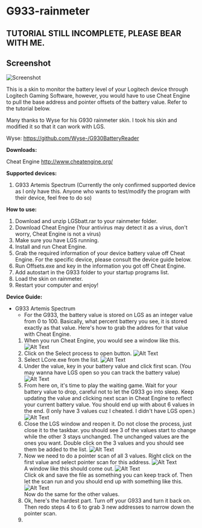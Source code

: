 # G933-rainmeter

## TUTORIAL STILL INCOMPLETE, PLEASE BEAR WITH ME.

## Screenshot
![Screenshot](https://github.com/Snipeon/G933-rainmeter/blob/master/Pics/screenshot.png)

This is a skin to monitor the battery level of your Logitech device through Logitech Gaming Software, however, you would have to use Cheat Engine to pull the base address and pointer offsets of the battery value. Refer to the tutorial below.

Many thanks to Wyse for his G930 rainmeter skin. I took his skin and modified it so that it can work with LGS. 

Wyse: https://github.com/Wyse-/G930BatteryReader

**Downloads:**

Cheat Engine http://www.cheatengine.org/

**Supported devices:**
1. G933 Artemis Spectrum (Currently the only confirmed supported device as I only have this. Anyone who wants to test/modify the program with their device, feel free to do so)

**How to use:**
1. Download and unzip LGSbatt.rar to your rainmeter folder.
2. Download Cheat Engine (Your antivirus may detect it as a virus, don't worry, Cheat Engine is not a virus)
3. Make sure you have LGS running.
4. Install and run Cheat Engine.
5. Grab the required information of your device battery value off Cheat Engine. For the specific device, please consult the device guide below.
6. Run Offsets.exe and key in the information you got off Cheat Engine.
7. Add autostart in the G933 folder to your startup programs list.
8. Load the skin on rainmeter.
9. Restart your computer and enjoy!

**Device Guide:**
- G933 Artemis Spectrum
  - For the G933, the battery value is stored on LGS as an integer value from 0 to 100. Basically, what percent battery you see, it is stored exactly as that value. Here's how to grab the addres for that value with Cheat Engine.
  1. When you run Cheat Engine, you would see a window like this.
  ![Alt Text](https://github.com/Snipeon/G933-rainmeter/blob/master/Pics/Untitled.png)  
  2. Click on the Select process to open button.
  ![Alt Text](https://github.com/Snipeon/G933-rainmeter/blob/master/Pics/Untitled1.png)  
  3. Select LCore.exe from the list.
  ![Alt Text](https://github.com/Snipeon/G933-rainmeter/blob/master/Pics/Untitled2.png)  
  4. Under the value, key in your battery value and click first scan. (You may wanna have LGS open so you can track the battery value)
  ![Alt Text](https://github.com/Snipeon/G933-rainmeter/blob/master/Pics/Untitled3.png)  
  5. From here on, it's time to play the waiting game. Wait for your battery value to drop, careful not to let the G933 go into sleep. Keep updating the value and clicking next scan in Cheat Engine to reflect your current battery value. You should end up with about 6 values in the end. (I only have 3 values cuz I cheated. I didn't have LGS open.)
  ![Alt Text](https://github.com/Snipeon/G933-rainmeter/blob/master/Pics/Untitled4.png)  
  6. Close the LGS window and reopen it. Do not close the process, just close it to the taskbar. you should see 3 of the values start to change while the other 3 stays unchanged. The unchanged values are the ones you want. Double click on the 3 values and you should see them be added to the list.
  ![Alt Text](https://github.com/Snipeon/G933-rainmeter/blob/master/Pics/Untitled5.png)  
  7. Now we need to do a pointer scan of all 3 values. Right click on the first value and select pointer scan for this address.
  ![Alt Text](https://github.com/Snipeon/G933-rainmeter/blob/master/Pics/Untitled6.png)  
  A window like this should come out. 
  ![Alt Text](https://github.com/Snipeon/G933-rainmeter/blob/master/Pics/Untitled7.png)  
  Click ok and save the file as something you can keep track of. Then let the scan run and you should end up with something like this. 
  ![Alt Text](https://github.com/Snipeon/G933-rainmeter/blob/master/Pics/Untitled8.png)  
  Now do the same for the other values.
  8. Ok, here's the hardest part. Turn off your G933 and turn it back on. Then redo steps 4 to 6 to grab 3 new addresses to narrow down the pointer scan.
  9. 
